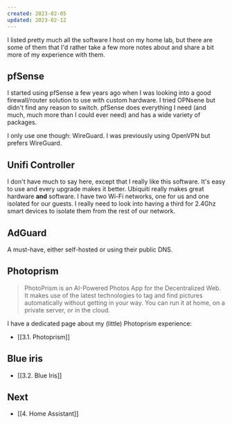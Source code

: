 ```yaml
---
created: 2023-02-05
updated: 2023-02-12
---
```

I listed pretty much all the software I host on my home lab, but there are some of them that I'd rather take a few more notes about and share a bit more of my experience with them.

## pfSense
I started using pfSense a few years ago when I was looking into a good firewall/router solution to use with custom hardware. I tried OPNsene but didn't find any reason to switch. pfSense does everything I need (and much, much more than I could ever need) and has a wide variety of packages. 

I only use one though: WireGuard. I was previously using OpenVPN but prefers WireGuard.

## Unifi Controller
I don't have much to say here, except that I really like this software. It's easy to use and every upgrade makes it better. Ubiquiti really makes great hardware **and** software. I have two Wi-Fi networks, one for us and one isolated for our guests. I really need to look into having a third for 2.4Ghz smart devices to isolate them from the rest of our network. 

## AdGuard
A must-have, either self-hosted or using their public DNS. 

## Photoprism
>PhotoPrism is an AI-Powered Photos App for the Decentralized Web. It makes use of the latest technologies to tag and find pictures automatically without getting in your way. You can run it at home, on a private server, or in the cloud.

I have a dedicated page about my (little) Photoprism experience: 
- [[3.1. Photoprism]]

## Blue iris
- [[3.2. Blue Iris]]

## Next
- [[4. Home Assistant]]